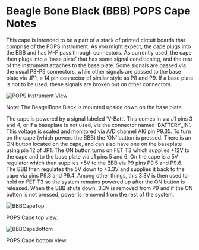 Beagle Bone Black (BBB) POPS Cape Notes
=======================================

<p>This cape is intended to be a part of a stack of printed circuit boards that comprise 
of the POPS instrument.  As you might expect, the cape plugs into the BBB and has M-F 
pass through connectors.  As currently used, the cape then plugs into a ‘base plate’ that
has some signal conditioning, and the rest of the instrument attaches to the base plate.  
Some signals are passed via the usual P8-P9 connectors, while other signals are passed to
the base plate via JP1, a 14 pin connector of similar style as P8 and P9.  If a base 
plate is not to be used, these signals are broken out on other connectors.

![POPS Instrument View](https://cloud.githubusercontent.com/assets/23479476/24631331/67d93452-18af-11e7-8163-dda7b6a48b0f.jpg)

Note: The BeagelBone Black is mounted upside down on the base plate.

<p>The cape is powered by a signal labeled ‘V-Batt’.  This comes in via J1 pins 3 and 4,
or if a baseplate is not used, via the connector named ‘BATTERY_IN’.  This voltage is 
scaled and monitored via A/D channel AI6 pin P9.35.  To turn on the cape (which powers 
the BBB) the ‘ON’ button is pressed.  There is an ON button located on the cape, and can 
also have one on the baseplate using pin 12 of JP1.  The ON button turns on FET T3 which 
supplies +12V to the cape and to the base plate via J1 pins 5 and 6.  On the cape is a 5V 
regulator which then supplies +5V to the BBB via P9 pins P9.5 and P9.6.  The BBB then 
regulates the 5V down to +3.3V and supplies it back to the cape  via pins P9.3 and P9.4.  
Among other things, this 3.3V is then used to hold on FET T3 so the system remains powered 
up after the ON button is released.  When the BBB shuts down, 3.3V is removed from P9 and 
if the ON button is not pressed, power is removed from the rest of the system.

![BBBCapeTop](https://cloud.githubusercontent.com/assets/23479476/24631333/67dacbaa-18af-11e7-96b3-28ceaf36fbef.jpg)

POPS Cape top view.

![BBBCapeBottom](https://cloud.githubusercontent.com/assets/23479476/24631332/67d9be0e-18af-11e7-90d4-8bdb3782f89e.jpg)

POPS Cape bottom view.
